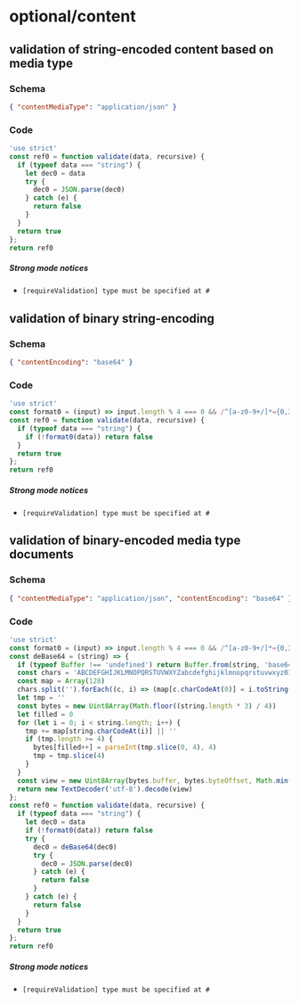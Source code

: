 # optional/content

## validation of string-encoded content based on media type

### Schema

```json
{ "contentMediaType": "application/json" }
```

### Code

```js
'use strict'
const ref0 = function validate(data, recursive) {
  if (typeof data === "string") {
    let dec0 = data
    try {
      dec0 = JSON.parse(dec0)
    } catch (e) {
      return false
    }
  }
  return true
};
return ref0
```

##### Strong mode notices

 * `[requireValidation] type must be specified at #`


## validation of binary string-encoding

### Schema

```json
{ "contentEncoding": "base64" }
```

### Code

```js
'use strict'
const format0 = (input) => input.length % 4 === 0 && /^[a-z0-9+/]*={0,3}$/i.test(input);
const ref0 = function validate(data, recursive) {
  if (typeof data === "string") {
    if (!format0(data)) return false
  }
  return true
};
return ref0
```

##### Strong mode notices

 * `[requireValidation] type must be specified at #`


## validation of binary-encoded media type documents

### Schema

```json
{ "contentMediaType": "application/json", "contentEncoding": "base64" }
```

### Code

```js
'use strict'
const format0 = (input) => input.length % 4 === 0 && /^[a-z0-9+/]*={0,3}$/i.test(input);
const deBase64 = (string) => {
  if (typeof Buffer !== 'undefined') return Buffer.from(string, 'base64').toString('utf-8')
  const chars = 'ABCDEFGHIJKLMNOPQRSTUVWXYZabcdefghijklmnopqrstuvwxyz0123456789+/'
  const map = Array(128)
  chars.split('').forEach((c, i) => (map[c.charCodeAt(0)] = i.toString(4).padStart(3, 0)))
  let tmp = ''
  const bytes = new Uint8Array(Math.floor((string.length * 3) / 4))
  let filled = 0
  for (let i = 0; i < string.length; i++) {
    tmp += map[string.charCodeAt(i)] || ''
    if (tmp.length >= 4) {
      bytes[filled++] = parseInt(tmp.slice(0, 4), 4)
      tmp = tmp.slice(4)
    }
  }
  const view = new Uint8Array(bytes.buffer, bytes.byteOffset, Math.min(filled, bytes.length))
  return new TextDecoder('utf-8').decode(view)
};
const ref0 = function validate(data, recursive) {
  if (typeof data === "string") {
    let dec0 = data
    if (!format0(data)) return false
    try {
      dec0 = deBase64(dec0)
      try {
        dec0 = JSON.parse(dec0)
      } catch (e) {
        return false
      }
    } catch (e) {
      return false
    }
  }
  return true
};
return ref0
```

##### Strong mode notices

 * `[requireValidation] type must be specified at #`

